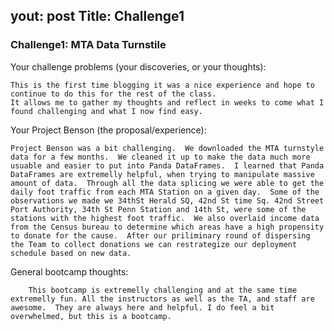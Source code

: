 
yout: post
Title: Challenge1
---

### Challenge1:  MTA Data Turnstile

Your challenge problems (your discoveries, or your thoughts):

    This is the first time blogging it was a nice experience and hope to continue to do this for the rest of the class.  
    It allows me to gather my thoughts and reflect in weeks to come what I found challenging and what I now find easy.


Your Project Benson (the proposal/experience):

    Project Benson was a bit challenging.  We downloaded the MTA turnstyle data for a few months.  We cleaned it up to make the data much more usuable and easier to put into Panda DataFrames.  I learned that Panda DataFrames are extremelly helpful, when trying to manipulate massive amount of data.  Through all the data splicing we were able to get the daily foot traffic from each MTA Station on a given day.  Some of the observations we made we 34thSt Herald SQ, 42nd St time Sq. 42nd Street Port Authority, 34th St Penn Station and 14th St, were some of the stations with the highest foot traffic.  We also overlaid income data from the Census bureau to determine which areas have a high propensity to donate for the cause.  After our priliminary round of dispersing the Team to collect donations we can restrategize our deployment schedule based on new data.


General bootcamp thoughts:

        This bootcamp is extremelly challenging and at the same time extremelly fun. All the instructors as well as the TA, and staff are awesome.  They are always here and helpful. I do feel a bit overwhelmed, but this is a bootcamp.








